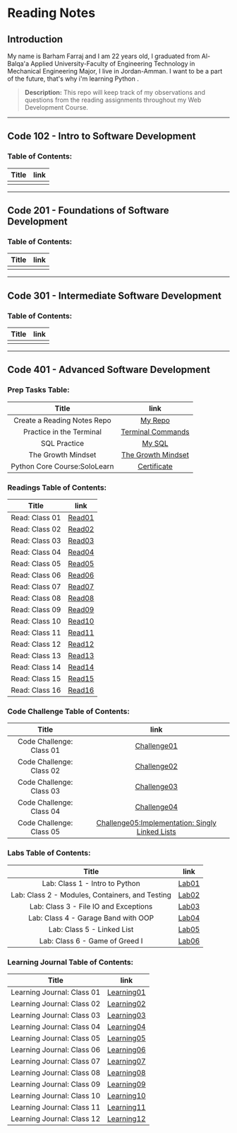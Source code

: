 # Reading Notes

## Introduction

<p> My name is Barham Farraj and I am 22 years old, I graduated from Al-Balqa'a Applied University-Faculty of Engineering Technology in Mechanical Engineering Major, I live in Jordan-Amman.
I want to be a part of the future, that's why i'm learning Python . </p>

> **Description:**
>This repo will keep track of my observations and questions from the reading assignments throughout my Web Development Course.

-------------------------------------------------

## Code 102 - Intro to Software Development
### Table of Contents:

| Title |  link  |
|:-:|:-:|
|   |   |

-------------------------------------------------
## Code 201 - Foundations of Software Development
### Table of Contents:

| Title |  link  |
|:-:|:-:|
|   |   |

-------------------------------------------------
## Code 301 - Intermediate Software Development
### Table of Contents:

| Title |  link  |
|:-:|:-:|
|   |   |

-------------------------------------------------
## Code 401 - Advanced Software Development
### Prep Tasks Table:

| Title |  link  |
|:-:|:-:|
| Create a Reading Notes Repo  |  [My Repo](https://github.com/Farraj007/reading-notes) |
|  Practice in the Terminal |  [Terminal Commands](./ReadingNotes401/PracticeTerminal.md)|
| SQL Practice  | [My SQL](./ReadingNotes401/SQLpractice.md)  |
| The Growth Mindset  | [The Growth Mindset](./ReadingNotes401/GrowthMindset.md) |
| Python Core Course:SoloLearn  | [Certificate](./Assets/cert-25073071-1073.png) |

### Readings Table of Contents:

| Title |  link  |
|:-:|:-:|
|  Read: Class 01 |  [Read01](./ReadingNotes401/Read01.md) |
|  Read: Class 02 |  [Read02](./ReadingNotes401/Read02.md) |
|  Read: Class 03 |  [Read03](./ReadingNotes401/Read03.md) |
|  Read: Class 04 |  [Read04](./ReadingNotes401/Read04.md) |
|  Read: Class 05 |  [Read05](./ReadingNotes401/Read05.md) |
|  Read: Class 06 |  [Read06](./ReadingNotes401/Read06.md) |
|  Read: Class 07 |  [Read07](./ReadingNotes401/Read07.md) |
|  Read: Class 08 |  [Read08](./ReadingNotes401/Read08.md) |
|  Read: Class 09 |  [Read09](./ReadingNotes401/Read09.md) |
|  Read: Class 10 |  [Read10](./ReadingNotes401/Read10.md) |
|  Read: Class 11 |  [Read11](./ReadingNotes401/Read11.md) |
|  Read: Class 12 |  [Read12](./ReadingNotes401/Read12.md) |
|  Read: Class 13 |  [Read13](./ReadingNotes401/Read13.md) |
|  Read: Class 14 |  [Read14](./ReadingNotes401/Read14.md) |
|  Read: Class 15 |  [Read15](./ReadingNotes401/Read15.md) |
|  Read: Class 16 |  [Read16](./ReadingNotes401/Read16.md) |

### Code Challenge Table of Contents:

| Title |  link  |
|:-:|:-:|
|  Code Challenge: Class 01 |  [Challenge01](https://github.com/Farraj007/data-structures-and-algorithms/blob/array-reverse/Challenge01/README.md) |
|  Code Challenge: Class 02 |  [Challenge02](https://github.com/Farraj007/data-structures-and-algorithms/tree/main/Challenge02) |
|  Code Challenge: Class 03 |  [Challenge03](https://github.com/Farraj007/data-structures-and-algorithms/tree/array-binary-search/Challenge03) |
|  Code Challenge: Class 04 |  [Challenge04]() |
|  Code Challenge: Class 05 |  [Challenge05:Implementation: Singly Linked Lists](https://github.com/Farraj007/data-structures-and-algorithms/tree/linked-list/linked-list) |





### Labs  Table of Contents:

| Title |  link  |
|:-:|:-:|
|  Lab: Class 1 -  Intro to Python |  [Lab01](https://github.com/Farraj007/snakes-cafe/tree/master/snakes-cafe) |
|  Lab: Class 2 -  Modules, Containers, and Testing |  [Lab02](https://github.com/Farraj007/math-series/tree/main) |
|  Lab: Class 3 -  File IO and Exceptions |  [Lab03](https://github.com/Farraj007/madlib-cli/tree/Madlib) |
|  Lab: Class 4 -  Garage Band with OOP |  [Lab04](https://github.com/Farraj007/pythonic-garage-band/tree/band) |
|  Lab: Class 5 -  Linked List |  [Lab05](https://github.com/Farraj007/data-structures-and-algorithms/tree/linked-list/linked-list) |
|  Lab: Class 6 -  Game of Greed I |  [Lab06](https://github.com/Game-of-Greed-group1/game-of-greed-I) |


### Learning Journal  Table of Contents:

| Title |  link  |
|:-:|:-:|
|  Learning Journal: Class 01 |  [Learning01](./LearningJournal/Learning01.md) |
|  Learning Journal: Class 02 |  [Learning02](./LearningJournal/Learning02.md) |
|  Learning Journal: Class 03 |  [Learning03](./LearningJournal/Learning03.md) |
|  Learning Journal: Class 04 |  [Learning04](./LearningJournal/Learning04.md) |
|  Learning Journal: Class 05 |  [Learning05](./LearningJournal/Learning05.md) |
|  Learning Journal: Class 06 |  [Learning06](./LearningJournal/Learning06.md) |
|  Learning Journal: Class 07 |  [Learning07](./LearningJournal/Learning07.md) |
|  Learning Journal: Class 08 |  [Learning08](./LearningJournal/Learning08.md) |
|  Learning Journal: Class 09 |  [Learning09](./LearningJournal/Learning09.md) |
|  Learning Journal: Class 10 |  [Learning10](./LearningJournal/Learning10.md) |
|  Learning Journal: Class 11 |  [Learning11](./LearningJournal/Learning11.md) |
|  Learning Journal: Class 12 |  [Learning12](./LearningJournal/Learning12.md) |
